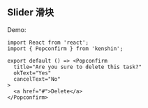 ## Slider 滑块

Demo:

```tsx
import React from 'react';
import { Popconfirm } from 'kenshin';

export default () => <Popconfirm
  title="Are you sure to delete this task?"
  okText="Yes"
  cancelText="No"
>
  <a href="#">Delete</a>
</Popconfirm>
```

<API/>
